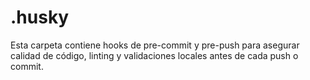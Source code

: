 # .husky

Esta carpeta contiene hooks de pre-commit y pre-push para asegurar calidad de código, linting y validaciones locales antes de cada push o commit. 
